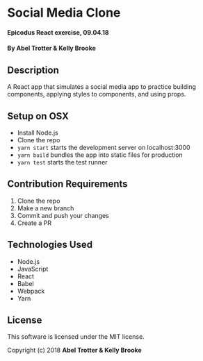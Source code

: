 # Social Media Clone

#### Epicodus React exercise, 09.04.18

#### By Abel Trotter & Kelly Brooke

## Description

A React app that simulates a social media app to practice building components, applying styles to components, and using props.

## Setup on OSX

* Install Node.js
* Clone the repo
* `yarn start` starts the development server on localhost:3000
* `yarn build` bundles the app into static files for production
* `yarn test` starts the test runner

## Contribution Requirements

1. Clone the repo
1. Make a new branch
1. Commit and push your changes
1. Create a PR

## Technologies Used

* Node.js
* JavaScript
* React
* Babel
* Webpack
* Yarn

## License

This software is licensed under the MIT license.

Copyright (c) 2018 **Abel Trotter & Kelly Brooke**
